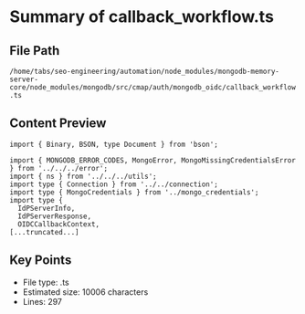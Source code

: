 # Summary of callback_workflow.ts
  
## File Path
`/home/tabs/seo-engineering/automation/node_modules/mongodb-memory-server-core/node_modules/mongodb/src/cmap/auth/mongodb_oidc/callback_workflow.ts`

## Content Preview
```
import { Binary, BSON, type Document } from 'bson';

import { MONGODB_ERROR_CODES, MongoError, MongoMissingCredentialsError } from '../../../error';
import { ns } from '../../../utils';
import type { Connection } from '../../connection';
import type { MongoCredentials } from '../mongo_credentials';
import type {
  IdPServerInfo,
  IdPServerResponse,
  OIDCCallbackContext,
[...truncated...]
```

## Key Points
- File type: .ts
- Estimated size: 10006 characters
- Lines: 297
